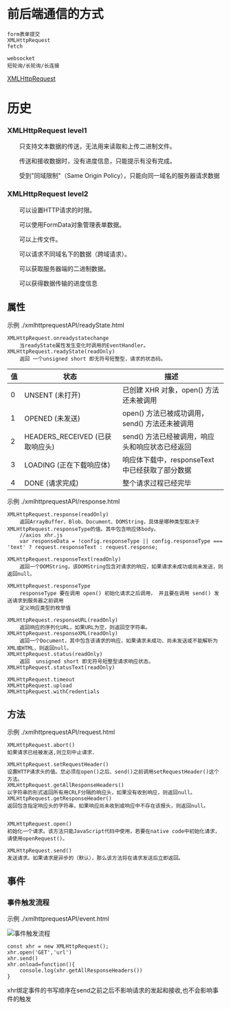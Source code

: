 # 前后端通信的方式
    form表单提交
    XMLHttpRequest
    fetch

    websocket
    短轮询/长轮询/长连接 


[XMLHttpRequest](https://developer.mozilla.org/zh-CN/docs/Web/API/XMLHttpRequest)

# 历史

###    XMLHttpRequest level1

　　只支持文本数据的传送，无法用来读取和上传二进制文件。

　　传送和接收数据时，没有进度信息，只能提示有没有完成。

　　受到"同域限制"（Same Origin Policy），只能向同一域名的服务器请求数据

###     XMLHttpRequest level2

　　可以设置HTTP请求的时限。

　　可以使用FormData对象管理表单数据。

　　可以上传文件。

　　可以请求不同域名下的数据（跨域请求）。

　　可以获取服务器端的二进制数据。

　　可以获得数据传输的进度信息


## 属性

示例 ./xmlhttprequestAPI/readyState.html

    XMLHttpRequest.onreadystatechange
        当readyState属性发生变化时调用的EventHandler。
    XMLHttpRequest.readyState(readOnly)
        返回 一个unsigned short 即无符号短整型，请求的状态码。
| 值 | 状态 | 描述 |
| ---- | ---- | ---- |
| 0 | UNSENT (未打开) | 已创建 XHR 对象，open() 方法还未被调用 |
| 1 | OPENED (未发送) | open() 方法已被成功调用，send() 方法还未被调用 |
| 2 | HEADERS_RECEIVED (已获取响应头) | send() 方法已经被调用，响应头和响应状态已经返回 |
| 3 | LOADING (正在下载响应体) | 响应体下载中，responseText中已经获取了部分数据 |
| 4 | DONE (请求完成) | 整个请求过程已经完毕 |

示例 ./xmlhttprequestAPI/response.html

    XMLHttpRequest.response(readOnly)
        返回ArrayBuffer、Blob、Document、DOMString，具体是哪种类型取决于XMLHttpRequest.responseType的值。其中包含响应体body。
        //axios xhr.js
        var responseData = !config.responseType || config.responseType === 'text' ? request.responseText : request.response;

    XMLHttpRequest.responseText(readOnly)
        返回一个DOMString，该DOMString包含对请求的响应，如果请求未成功或尚未发送，则返回null。
        
    XMLHttpRequest.responseType
        responseType 要在调用 open() 初始化请求之后调用， 并且要在调用 send() 发送请求到服务器之前调用
        定义响应类型的枚举值

    XMLHttpRequest.responseURL(readOnly)
        返回响应的序列化URL，如果URL为空，则返回空字符串。
    XMLHttpRequest.responseXML(readOnly)
        返回一个Document，其中包含该请求的响应，如果请求未成功、尚未发送或不能解析为XML或HTML，则返回null。
    XMLHttpRequest.status(readOnly)
        返回  unsigned short 即无符号短整型请求响应状态。
    XMLHttpRequest.statusText(readOnly)

    XMLHttpRequest.timeout
    XMLHttpRequest.upload 
    XMLHttpRequest.withCredentials

## 方法
    
示例 ./xmlhttprequestAPI/request.html

    XMLHttpRequest.abort()
    如果请求已经被发送,则立刻中止请求.

    XMLHttpRequest.setRequestHeader()
    设置HTTP请求头的值。您必须在open()之后、send()之前调用setRequestHeader()这个方法。
    XMLHttpRequest.getAllResponseHeaders()
    以字符串的形式返回所有用CRLF分隔的响应头，如果没有收到响应，则返回null。
    XMLHttpRequest.getResponseHeader()
    返回包含指定响应头的字符串，如果响应尚未收到或响应中不存在该报头，则返回null。


    XMLHttpRequest.open()
    初始化一个请求。该方法只能JavaScript代码中使用，若要在native code中初始化请求，请使用openRequest()。

    XMLHttpRequest.send()
    发送请求。如果请求是异步的（默认），那么该方法将在请求发送后立即返回。

## 事件

### 事件触发流程

示例 ./xmlhttprequestAPI/event.html

![事件触发流程](./img/xhr-event-progress.png)

    const xhr = new XMLHttpRequest();
    xhr.open('GET','url')
    xhr.send()
    xhr.onload=function(){
        console.log(xhr.getAllResponseHeaders())
    }

xhr绑定事件的书写顺序在send之前之后不影响请求的发起和接收,也不会影响事件的触发